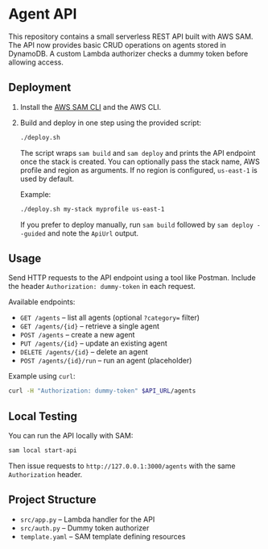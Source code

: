 # Agent API

This repository contains a small serverless REST API built with AWS SAM. The
API now provides basic CRUD operations on agents stored in DynamoDB.
A custom Lambda authorizer checks a dummy token before allowing access.

## Deployment

1. Install the [AWS SAM CLI](https://docs.aws.amazon.com/serverless-application-model/latest/developerguide/install-sam-cli.html) and the AWS CLI.
2. Build and deploy in one step using the provided script:
   ```bash
   ./deploy.sh
   ```
   The script wraps `sam build` and `sam deploy` and prints the API endpoint once the stack is created.
   You can optionally pass the stack name, AWS profile and region as arguments. If no region is configured, `us-east-1` is used by default.

   Example:
   ```bash
   ./deploy.sh my-stack myprofile us-east-1
   ```

   If you prefer to deploy manually, run `sam build` followed by `sam deploy --guided` and note the `ApiUrl` output.

## Usage

Send HTTP requests to the API endpoint using a tool like Postman. Include the
header `Authorization: dummy-token` in each request.

Available endpoints:

- `GET /agents` – list all agents (optional `?category=` filter)
- `GET /agents/{id}` – retrieve a single agent
- `POST /agents` – create a new agent
- `PUT /agents/{id}` – update an existing agent
- `DELETE /agents/{id}` – delete an agent
- `POST /agents/{id}/run` – run an agent (placeholder)

Example using `curl`:

```bash
curl -H "Authorization: dummy-token" $API_URL/agents
```

## Local Testing

You can run the API locally with SAM:

```bash
sam local start-api
```

Then issue requests to `http://127.0.0.1:3000/agents` with the same
`Authorization` header.

## Project Structure

- `src/app.py` – Lambda handler for the API
- `src/auth.py` – Dummy token authorizer
- `template.yaml` – SAM template defining resources
